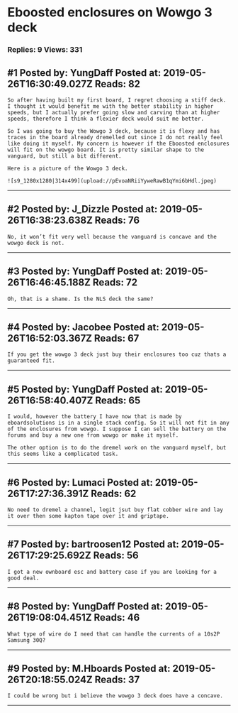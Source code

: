 # Eboosted enclosures on Wowgo 3 deck

### Replies: 9 Views: 331

## \#1 Posted by: YungDaff Posted at: 2019-05-26T16:30:49.027Z Reads: 82

```
So after having built my first board, I regret choosing a stiff deck. I thought it would benefit me with the better stability in higher speeds, but I actually prefer going slow and carving than at higher speeds, therefore I think a flexier deck would suit me better.

So I was going to buy the Wowgo 3 deck, because it is flexy and has traces in the board already dremelled out since I do not really feel like doing it myself. My concern is however if the Eboosted enclosures will fit on the wowgo board. It is pretty similar shape to the vanguard, but still a bit different. 

Here is a picture of the Wowgo 3 deck. 

![s9_1280x1280|314x499](upload://pEvoaNRiiYyweRawB1qYmi6bHdl.jpeg)
```

---
## \#2 Posted by: J_Dizzle Posted at: 2019-05-26T16:38:23.638Z Reads: 76

```
No, it won’t fit very well because the vanguard is concave and the wowgo deck is not.
```

---
## \#3 Posted by: YungDaff Posted at: 2019-05-26T16:46:45.188Z Reads: 72

```
Oh, that is a shame. Is the NLS deck the same?
```

---
## \#4 Posted by: Jacobee Posted at: 2019-05-26T16:52:03.367Z Reads: 67

```
If you get the wowgo 3 deck just buy their enclosures too cuz thats a guaranteed fit.
```

---
## \#5 Posted by: YungDaff Posted at: 2019-05-26T16:58:40.407Z Reads: 65

```
I would, however the battery I have now that is made by eboardsolutions is in a single stack config. So it will not fit in any of the enclosures from wowgo. I suppose I can sell the battery on the forums and buy a new one from wowgo or make it myself. 

The other option is to do the dremel work on the vanguard myself, but this seems like a complicated task.
```

---
## \#6 Posted by: Lumaci Posted at: 2019-05-26T17:27:36.391Z Reads: 62

```
No need to dremel a channel, legit jsut buy flat cobber wire and lay it over then some kapton tape over it and griptape.
```

---
## \#7 Posted by: bartroosen12 Posted at: 2019-05-26T17:29:25.692Z Reads: 56

```
I got a new ownboard esc and battery case if you are looking for a good deal.
```

---
## \#8 Posted by: YungDaff Posted at: 2019-05-26T19:08:04.451Z Reads: 46

```
What type of wire do I need that can handle the currents of a 10s2P Samsung 30Q?
```

---
## \#9 Posted by: M.Hboards Posted at: 2019-05-26T20:18:55.024Z Reads: 37

```
I could be wrong but i believe the wowgo 3 deck does have a concave.
```

---
